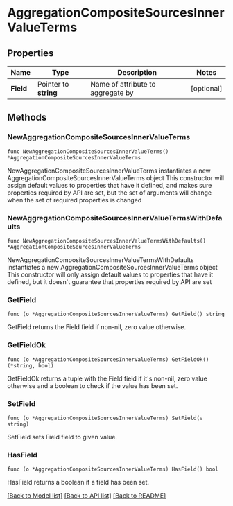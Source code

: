 # AggregationCompositeSourcesInnerValueTerms

## Properties

Name | Type | Description | Notes
------------ | ------------- | ------------- | -------------
**Field** | Pointer to **string** | Name of attribute to aggregate by | [optional] 

## Methods

### NewAggregationCompositeSourcesInnerValueTerms

`func NewAggregationCompositeSourcesInnerValueTerms() *AggregationCompositeSourcesInnerValueTerms`

NewAggregationCompositeSourcesInnerValueTerms instantiates a new AggregationCompositeSourcesInnerValueTerms object
This constructor will assign default values to properties that have it defined,
and makes sure properties required by API are set, but the set of arguments
will change when the set of required properties is changed

### NewAggregationCompositeSourcesInnerValueTermsWithDefaults

`func NewAggregationCompositeSourcesInnerValueTermsWithDefaults() *AggregationCompositeSourcesInnerValueTerms`

NewAggregationCompositeSourcesInnerValueTermsWithDefaults instantiates a new AggregationCompositeSourcesInnerValueTerms object
This constructor will only assign default values to properties that have it defined,
but it doesn't guarantee that properties required by API are set

### GetField

`func (o *AggregationCompositeSourcesInnerValueTerms) GetField() string`

GetField returns the Field field if non-nil, zero value otherwise.

### GetFieldOk

`func (o *AggregationCompositeSourcesInnerValueTerms) GetFieldOk() (*string, bool)`

GetFieldOk returns a tuple with the Field field if it's non-nil, zero value otherwise
and a boolean to check if the value has been set.

### SetField

`func (o *AggregationCompositeSourcesInnerValueTerms) SetField(v string)`

SetField sets Field field to given value.

### HasField

`func (o *AggregationCompositeSourcesInnerValueTerms) HasField() bool`

HasField returns a boolean if a field has been set.


[[Back to Model list]](../README.md#documentation-for-models) [[Back to API list]](../README.md#documentation-for-api-endpoints) [[Back to README]](../README.md)


